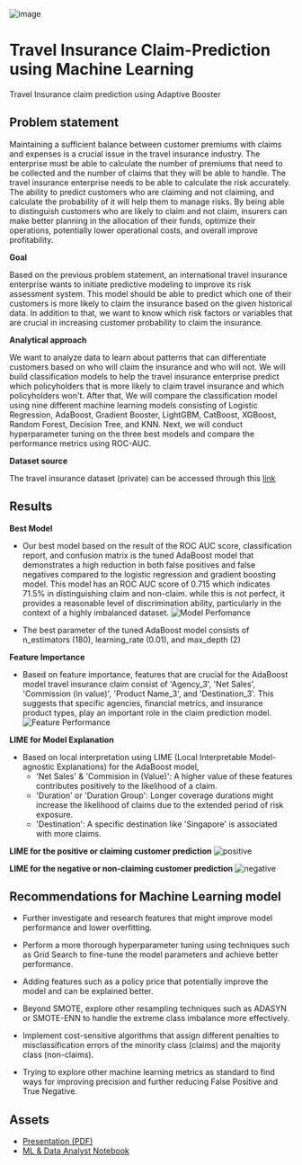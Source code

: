 ![image](https://images.unsplash.com/opengraph/1x1.png?blend=https%3A%2F%2Fimages.unsplash.com%2Fphoto-1530521954074-e64f6810b32d%3Fblend%3D000000%26blend-alpha%3D10%26blend-mode%3Dnormal%26crop%3Dfaces%252Cedges%26h%3D630%26mark%3Dhttps%253A%252F%252Fimages.unsplash.com%252Fopengraph%252Fsearch-input.png%253Fh%253D84%2526txt%253Dtravel%252Binsurance%2526txt-align%253Dmiddle%25252Cleft%2526txt-clip%253Dellipsis%2526txt-color%253D000000%2526txt-pad%253D80%2526txt-size%253D40%2526txt-width%253D660%2526w%253D750%2526auto%253Dformat%2526fit%253Dcrop%2526q%253D60%26mark-align%3Dmiddle%252Ccenter%26mark-w%3D750%26w%3D1200%26auto%3Dformat%26fit%3Dcrop%26q%3D60%26ixid%3DM3wxMjA3fDB8MXxzZWFyY2h8Nnx8dHJhdmVsJTIwaW5zdXJhbmNlfGVufDB8fHx8MTcxNTA4MjAxNXww%26ixlib%3Drb-4.0.3&blend-w=1&h=630&mark=https%3A%2F%2Fimages.unsplash.com%2Fopengraph%2Flogo.png&mark-align=top%2Cleft&mark-pad=50&mark-w=64&w=1200&auto=format&fit=crop&q=60)

# **Travel Insurance Claim-Prediction using Machine Learning**
Travel Insurance claim prediction using Adaptive Booster

## **Problem statement**

Maintaining a sufficient balance between customer premiums with claims and expenses is a crucial issue in the travel insurance industry. The enterprise must be able to calculate the number of premiums that need to be collected and the number of claims that they will be able to handle. The travel insurance enterprise needs to be able to calculate the risk accurately. The ability to predict customers who are claiming and not claiming, and calculate the probability of it will help them to manage risks. By being able to distinguish customers who are likely to claim and not claim, insurers can make better planning in the allocation of their funds, optimize their operations, potentially lower operational costs, and overall improve profitability.

**Goal**

Based on the previous problem statement, an international travel insurance enterprise wants to initiate predictive modeling to improve its risk assessment system. This model should be able to predict which one of their customers is more likely to claim the insurance based on the given historical data. In addition to that, we want to know which risk factors or variables that are crucial in increasing customer probability to claim the insurance.

**Analytical approach**

We want to analyze data to learn about patterns that can differentiate customers based on who will claim the insurance and who will not. We will build classification models to help the travel insurance enterprise predict which policyholders that is more likely to claim travel insurance and which policyholders won't. After that, We will compare the classification model using nine different machine learning models consisting of Logistic Regression, AdaBoost, Gradient Booster, LightGBM, CatBoost, XGBoost, Random Forest, Decision Tree, and KNN. Next, we will conduct hyperparameter tuning on the three best models and compare the performance metrics using ROC-AUC. 


**Dataset source**

The travel insurance dataset (private) can be accessed through this [link](https://drive.google.com/file/d/1emDTGFvku7UuuVT3W-EmEvg3i61QrIU-/view)




## **Results**

**Best Model**
* Our best model based on the result of the ROC AUC score, classification report, and confusion matrix is the tuned AdaBoost model that demonstrates a high reduction in both false positives and false negatives compared to the logistic regression and gradient boosting model. This model has an ROC AUC score of 0.715 which indicates 71.5% in distinguishing claim and non-claim. while this is not perfect, it provides a reasonable level of discrimination ability, particularly in the context of a highly imbalanced dataset.
![Model Perfomance](https://github.com/harishmuh/Travel-Insurance-CustomerClaim-Prediction-using-Machine-Learning/blob/main/adaboost_performance.PNG)
	
* The best parameter of the tuned AdaBoost model consists of n_estimators (180), learning_rate (0.01), and max_depth (2)

**Feature Importance**
* Based on feature importance, features that are crucial for the AdaBoost model travel insurance claim consist of 'Agency_3', 'Net Sales', 'Commission (in value)', 'Product Name_3', and 'Destination_3'. This suggests that specific agencies, financial metrics, and insurance product types, play an important role in the claim prediction model.
![Feature Performance](https://github.com/harishmuh/Travel-Insurance-CustomerClaim-Prediction-using-Machine-Learning/blob/main/feature%20importance.PNG)

**LIME for Model Explanation**
* Based on local interpretation using LIME (Local Interpretable Model-agnostic Explanations) for the AdaBoost model,
  * 'Net Sales' & 'Commision in (Value)': A higher value of these features contributes positively to the likelihood of a claim.
  * 'Duration' or 'Duration Group': Longer coverage durations might increase the likelihood of claims due to the extended period of risk exposure.
  * 'Destination': A specific destination like 'Singapore' is associated with more claims.

**LIME for the positive or claiming customer prediction**
![positive](https://github.com/harishmuh/Travel-Insurance-CustomerClaim-Prediction-using-Machine-Learning/blob/main/lime%20interpretation%20positive.PNG)

**LIME for the negative or non-claiming customer prediction**
![negative](https://github.com/harishmuh/Travel-Insurance-CustomerClaim-Prediction-using-Machine-Learning/blob/main/lime%20interpretation%20negative.PNG)

## **Recommendations for Machine Learning model**

* Further investigate and research features that might improve model performance and lower overfitting.

* Perform a more thorough hyperparameter tuning using techniques such as Grid Search to fine-tune the model parameters and achieve better performance.

* Adding features such as a policy price that potentially improve the model and can be explained better.

* Beyond SMOTE, explore other resampling techniques such as ADASYN or SMOTE-ENN to handle the extreme class imbalance more effectively.

* Implement cost-sensitive algorithms that assign different penalties to misclassification errors of the minority class (claims) and the majority class (non-claims).

* Trying to explore other machine learning metrics as standard to find ways for improving precision and further reducing False Positive and True Negative.

## **Assets**
* [Presentation (PDF)](https://github.com/harishmuh/Travel-Insurance-CustomerClaim-Prediction-using-Machine-Learning/blob/main/Travel%20Insurance%20-%20Claim%20Prediction.pdf)
* [ML & Data Analyst Notebook](https://github.com/harishmuh/Travel-Insurance-CustomerClaim-Prediction-using-Machine-Learning/blob/main/travel_insurance%20%20-%20Harish%20Muhammad.ipynb)


